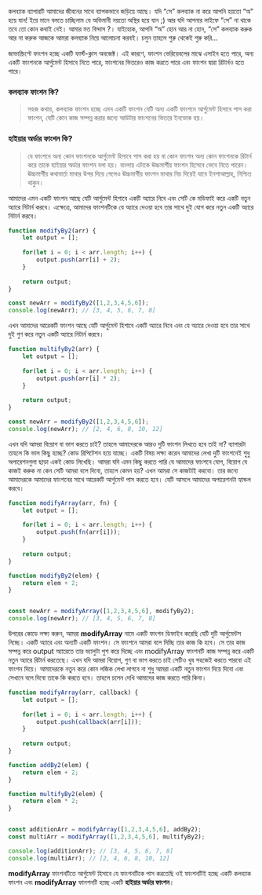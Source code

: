 কলব্যাক ব্যাপারটি আমাদের জীবনের সাথে ব্যাপকভাবে জড়িয়ে আছে। যদি “সে” কলব্যাক না করে আপনি হয়তো “অ” হয়ে যান! ইয়ে মানে বলতে চাচ্ছিলাম যে অভিমানী নয়তো অস্থির হয়ে যান ;) আর যদি আপনার লাইফে “সে” না থাকে তবে তো কোন কথাই নেই। আমার মত বিন্দাস ?। যাইহোক, আপনি “অ” হোন আর না হোন, “সে” কলব্যাক করুক আর না করুক আজকে আমরা কলব্যাক নিয়ে আলোচনা করবই। চলুন তাহলে শুরু থেকেই শুরু করি…

জাভাস্ক্রিপ্টে ফাংশন হচ্ছে একটি ফার্স্ট-ক্লাস অবজেক্ট। এই কারণে, ফাংশন ভেরিয়েবলের মাঝে এসাইন হতে পারে, অন্য একটি ফাংশনকে আর্গুমেন্ট হিসাবে নিতে পারে, ফাংশনের ভিতরেও কাজ করতে পারে এবং ফাংশন দ্বারা রিটার্নও হতে পারে।

### কলব্যাক ফাংশন কি?
> সহজ কথায়, কলব্যাক ফাংশন হচ্ছে এমন একটি ফাংশন যেটি অন্য একটি ফাংশনে আর্গুমেন্ট হিসাবে পাস করা ফাংশন, যেটি কোন কাজ সম্পন্ন করার জন্যে আউটার ফাংশনের ভিতরে ইনভোক হয়।

### হাইয়ার অর্ডার ফাংশন কি?
> যে ফাংশনে অন্য কোন ফাংশনকে আর্গুমেন্ট হিসাবে পাস করা হয় বা কোন ফাংশন অন্য কোন ফাংশনকে রিটার্ন করে তাকে হাইয়ার অর্ডার ফাংশন বলা হয়। বাংলায় এটাকে ঊচ্চমার্গীয় ফাংশন হিসেবে ভেবে নিতে পারেন। ঊচ্চমার্গীয় কথাবার্তা মাথার উপর দিয়ে গেলেও ঊচ্চমার্গীয় ফাংশন মাথার নিচ দিয়েই যাবে ইনশাআল্লাহ্‌, নিশ্চিত থাকুন।

আমাদের এমন একটি ফাংশন আছে যেটি আর্গুমেন্ট হিশাবে একটি অ্যারে নিবে এবং সেটি কে মডিফাই করে একটি নতুন অ্যারে নিটার্ন করবে। এক্ষেত্রে, আমাদের ফাংশনটিকে যে অ্যারে দেওয়া হবে তার সাথে দুই যোগ করে নতুন একটি অ্যারে নিটার্ন করবে।

```js
function modifyBy2(arr) {
	let output = [];
	
	for(let i = 0; i < arr.length; i++) {
		output.push(arr[i] + 2);
	}
	
	return output;
}

const newArr = modifyBy2([1,2,3,4,5,6]);
console.log(newArr); // [3, 4, 5, 6, 7, 8]
```

এখন আমাদের আরেকটি ফাংশন আছে যেটি আর্গুমেন্ট হিশাবে একটি অ্যারে নিবে এবং যে অ্যারে দেওয়া হবে তার সাথে দুই গুণ করে নতুন একটি অ্যারে নিটার্ন করবে।

```js
function multifyBy2(arr) {
	let output = [];
	
	for(let i = 0; i < arr.length; i++) {
		output.push(arr[i] * 2);
	}
	
	return output;
}

const newArr = modifyBy2([1,2,3,4,5,6]);
console.log(newArr); // [2, 4, 6, 8, 10, 12]
```

এখন যদি আমরা বিয়োগ বা ভাগ করতে চাই? তাহলে আমাদেরকে আরও দুটি ফাংশন লিখতে হবে তাই না? ব্যাপারটা তাহলে কি ভাল কিছু হচ্ছে? কোড রিপিটেশন হয়ে যাচ্ছে। একটি বিষয় লক্ষ্য করেন আমাদের লেখা দুটি ফাংশনেই শুধু অপারেশনগুলা ছাড়া একই কোড লিখেছি। আমরা যদি এমন কিছু করতে পারি যে আমাদের ফাংশনে যোগ, বিয়োগ যে কাজই করুক না কেন সেটি আমরা বলে দিবো, তাহলে কেমন হয়? এখন আমরা সে কাজটাই করবো। তার জন্যে আমাদেরকে আমাদের ফাংশনের সাথে আরেকটি আর্গুমেন্ট পাস করতে হবে। যেটি আসলে আমাদের অপারেশনটা হ্যান্ডল করবে।

```js
function modifyArray(arr, fn) {
	let output = [];
	
	for(let i = 0; i < arr.length; i++) {
		output.push(fn(arr[i]));
	}
	
	return output;
}

function modifyBy2(elem) {
	return elem + 2;
}


const newArr = modifyArray([1,2,3,4,5,6], modifyBy2);
console.log(newArr); // [3, 4, 5, 6, 7, 8]
```
উপরের কোডে লক্ষ্য করুন, আমরা **modifyArray** নামে একটি ফাংশন ডিফাইন করেছি যেটি দুটি আর্গুমেন্টস নিচ্ছে। একটি অ্যারে এবং অন্যটি একটি ফাংশন। সে ফাংশনে আমরা বলে দিচ্ছি তার কাজ কি হবে। সে তার কাজ সম্পন্ন করে output অ্যারেতে তার ভ্যালুটা পুশ করে দিচ্ছে এবং modifyArray ফাংশনটি কাজ সম্পন্ন করে একটি নতুন অ্যারে রিটার্ন করতেছে। এখন যদি আমরা বিয়োগ, গুণ বা ভাগ করতে চাই সেটিও খুব সহজেই করতে পারবো এই ফাংশন দিয়ে। আমাদেরকে নতুন করে কোন লজিক লেখা লাগবে না শুধু আমরা একটি নতুন ফাংশন দিয়ে দিবো এবং সেখানে বলে দিবো তাকে কি করতে হবে। তাহলে চলেন দেখি আমাদের কাজ করতে পারি কিনা।

```js
function modifyArray(arr, callback) {
	let output = [];
	
	for(let i = 0; i < arr.length; i++) {
		output.push(callback(arr[i]));
	}
	
	return output;
}

function addBy2(elem) {
	return elem + 2;
}

function multifyBy2(elem) {
	return elem * 2;
}


const additionArr = modifyArray([1,2,3,4,5,6], addBy2);
const multiArr = modifyArray([1,2,3,4,5,6], multifyBy2);

console.log(additionArr); // [3, 4, 5, 6, 7, 8]
console.log(multiArr); // [2, 4, 6, 8, 10, 12]
```

**modifyArray** ফাংশনটিতে আর্গুমেন্ট হিসাবে যে ফাংশনটিকে পাস করতেছি ওই ফাংশনটিই হচ্ছে একটি কলব্যাক ফাংশন এবং **modifyArray** ফানশনটি হচ্ছে একটি **হাইয়ার অর্ডার ফাংশন**।
